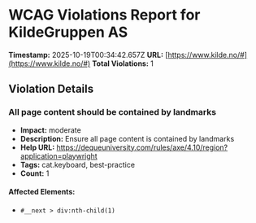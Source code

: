 # WCAG Violations Report for KildeGruppen AS

**Timestamp:** 2025-10-19T00:34:42.657Z
**URL:** [https://www.kilde.no/#](https://www.kilde.no/#)
**Total Violations:** 1

## Violation Details

### All page content should be contained by landmarks

- **Impact:** moderate
- **Description:** Ensure all page content is contained by landmarks
- **Help URL:** https://dequeuniversity.com/rules/axe/4.10/region?application=playwright
- **Tags:** cat.keyboard, best-practice
- **Count:** 1

#### Affected Elements:

- `#__next > div:nth-child(1)`
